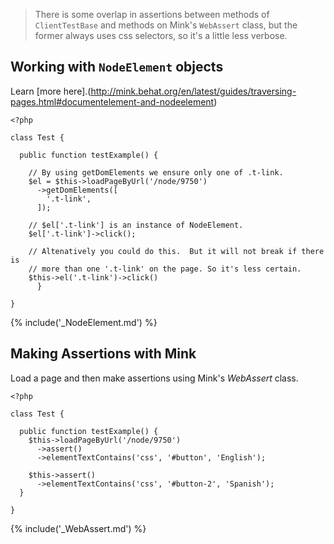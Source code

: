 > There is some overlap in assertions between methods of `ClientTestBase` and methods on Mink's `WebAssert` class, but the former always uses css selectors, so it's a little less verbose.

## Working with `NodeElement` objects

Learn [more here].(http://mink.behat.org/en/latest/guides/traversing-pages.html#documentelement-and-nodeelement)

    <?php
    
    class Test {
    
      public function testExample() {
    
        // By using getDomElements we ensure only one of .t-link.
        $el = $this->loadPageByUrl('/node/9750')
          ->getDomElements([
            '.t-link',
          ]);
    
        // $el['.t-link'] is an instance of NodeElement.
        $el['.t-link']->click();
    
        // Altenatively you could do this.  But it will not break if there is
        // more than one '.t-link' on the page. So it's less certain.
        $this->el('.t-link')->click()
          }
    
    }

{% include('_NodeElement.md') %}

## Making Assertions with Mink

Load a page and then make assertions using Mink's _WebAssert_ class.
 
    <?php
    
    class Test {
    
      public function testExample() {
        $this->loadPageByUrl('/node/9750')
          ->assert()
          ->elementTextContains('css', '#button', 'English');
        
        $this->assert()
          ->elementTextContains('css', '#button-2', 'Spanish');
      }
      
    }

{% include('_WebAssert.md') %}
